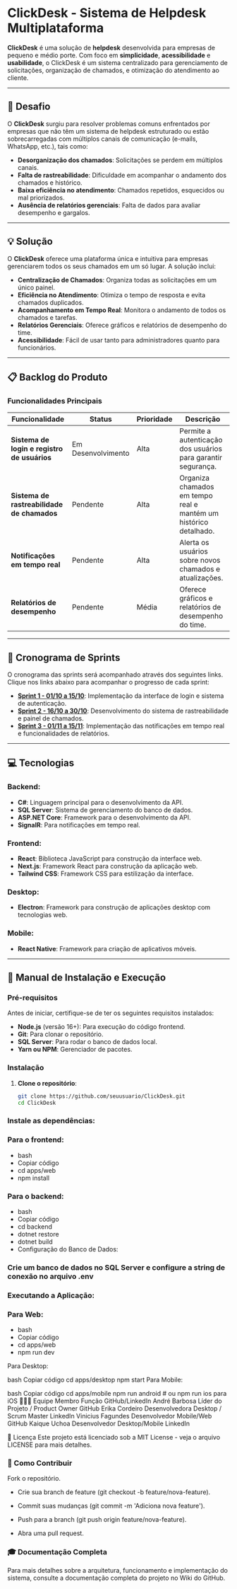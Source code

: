 # ClickDesk - Sistema de Helpdesk Multiplataforma

**ClickDesk** é uma solução de **helpdesk** desenvolvida para empresas de pequeno e médio porte. Com foco em **simplicidade**, **acessibilidade** e **usabilidade**, o ClickDesk é um sistema centralizado para gerenciamento de solicitações, organização de chamados, e otimização do atendimento ao cliente.

---

## 🎯 **Desafio**

O **ClickDesk** surgiu para resolver problemas comuns enfrentados por empresas que não têm um sistema de helpdesk estruturado ou estão sobrecarregadas com múltiplos canais de comunicação (e-mails, WhatsApp, etc.), tais como:

- **Desorganização dos chamados**: Solicitações se perdem em múltiplos canais.
- **Falta de rastreabilidade**: Dificuldade em acompanhar o andamento dos chamados e histórico.
- **Baixa eficiência no atendimento**: Chamados repetidos, esquecidos ou mal priorizados.
- **Ausência de relatórios gerenciais**: Falta de dados para avaliar desempenho e gargalos.

---

## 💡 **Solução**

O **ClickDesk** oferece uma plataforma única e intuitiva para empresas gerenciarem todos os seus chamados em um só lugar. A solução inclui:

- **Centralização de Chamados**: Organiza todas as solicitações em um único painel.
- **Eficiência no Atendimento**: Otimiza o tempo de resposta e evita chamados duplicados.
- **Acompanhamento em Tempo Real**: Monitora o andamento de todos os chamados e tarefas.
- **Relatórios Gerenciais**: Oferece gráficos e relatórios de desempenho do time.
- **Acessibilidade**: Fácil de usar tanto para administradores quanto para funcionários.

---

## 📋 **Backlog do Produto**

### Funcionalidades Principais

| **Funcionalidade**                                | **Status**          | **Prioridade** | **Descrição** |
|---------------------------------------------------|---------------------|----------------|---------------|
| **Sistema de login e registro de usuários**       | Em Desenvolvimento  | Alta           | Permite a autenticação dos usuários para garantir segurança. |
| **Sistema de rastreabilidade de chamados**        | Pendente            | Alta           | Organiza chamados em tempo real e mantém um histórico detalhado. |
| **Notificações em tempo real**                    | Pendente            | Alta           | Alerta os usuários sobre novos chamados e atualizações. |
| **Relatórios de desempenho**                      | Pendente            | Média          | Oferece gráficos e relatórios de desempenho do time. |

---

## 🏃‍ **Cronograma de Sprints**

O cronograma das sprints será acompanhado através dos seguintes links. Clique nos links abaixo para acompanhar o progresso de cada sprint:

- **[Sprint 1 - 01/10 a 15/10](https://link-do-sprint-1)**: Implementação da interface de login e sistema de autenticação.
- **[Sprint 2 - 16/10 a 30/10](https://link-do-sprint-2)**: Desenvolvimento do sistema de rastreabilidade e painel de chamados.
- **[Sprint 3 - 01/11 a 15/11](https://link-do-sprint-3)**: Implementação das notificações em tempo real e funcionalidades de relatórios.

---

## 💻 **Tecnologias**

### **Backend**:

- **C#**: Linguagem principal para o desenvolvimento da API.
- **SQL Server**: Sistema de gerenciamento do banco de dados.
- **ASP.NET Core**: Framework para o desenvolvimento da API.
- **SignalR**: Para notificações em tempo real.

### **Frontend**:

- **React**: Biblioteca JavaScript para construção da interface web.
- **Next.js**: Framework React para construção da aplicação web.
- **Tailwind CSS**: Framework CSS para estilização da interface.

### **Desktop**:

- **Electron**: Framework para construção de aplicações desktop com tecnologias web.

### **Mobile**:

- **React Native**: Framework para criação de aplicativos móveis.

---

## 📖 **Manual de Instalação e Execução**

### **Pré-requisitos**

Antes de iniciar, certifique-se de ter os seguintes requisitos instalados:

- **Node.js** (versão 16+): Para execução do código frontend.
- **Git**: Para clonar o repositório.
- **SQL Server**: Para rodar o banco de dados local.
- **Yarn ou NPM**: Gerenciador de pacotes.

### **Instalação**

1. **Clone o repositório**:
   ```bash
   git clone https://github.com/seuusuario/ClickDesk.git
   cd ClickDesk
### **Instale as dependências:**

### **Para o frontend:**

- bash
- Copiar código
- cd apps/web
- npm install

### **Para o backend:**

- bash
- Copiar código
- cd backend
- dotnet restore
- dotnet build
- Configuração do Banco de Dados:

### **Crie um banco de dados no SQL Server e configure a string de conexão no arquivo .env**

### **Executando a Aplicação:**

### **Para Web:**

- bash
- Copiar código
- cd apps/web
- npm run dev

Para Desktop:

bash
Copiar código
cd apps/desktop
npm start
Para Mobile:

bash
Copiar código
cd apps/mobile
npm run android  # ou npm run ios para iOS
🧑‍🤝‍🧑 Equipe
Membro	Função	GitHub/LinkedIn
André Barbosa	Líder do Projeto / Product Owner	GitHub
Erika Cordeiro	Desenvolvedora Desktop / Scrum Master	LinkedIn
Vinicius Fagundes	Desenvolvedor Mobile/Web	GitHub
Kaique Uchoa	Desenvolvedor Desktop/Mobile	LinkedIn

📝 Licença
Este projeto está licenciado sob a MIT License - veja o arquivo LICENSE para mais detalhes.

### **🔧 Como Contribuir**

Fork o repositório.

- Crie sua branch de feature (git checkout -b feature/nova-feature).

- Commit suas mudanças (git commit -m 'Adiciona nova feature').

- Push para a branch (git push origin feature/nova-feature).

- Abra uma pull request.

### **🎓 Documentação Completa**
Para mais detalhes sobre a arquitetura, funcionamento e implementação do sistema, consulte a documentação completa do projeto no Wiki do GitHub.

